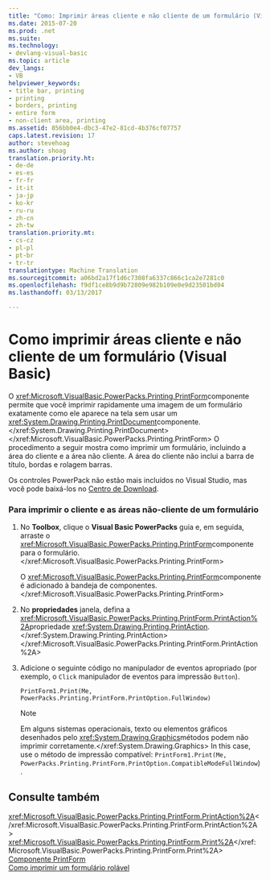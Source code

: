 ```yaml
---
title: "Como: Imprimir áreas cliente e não cliente de um formulário (Visual Basic) | Documentos do Microsoft"
ms.date: 2015-07-20
ms.prod: .net
ms.suite: 
ms.technology:
- devlang-visual-basic
ms.topic: article
dev_langs:
- VB
helpviewer_keywords:
- title bar, printing
- printing
- borders, printing
- entire form
- non-client area, printing
ms.assetid: 856bb0e4-dbc3-47e2-81cd-4b376cf07757
caps.latest.revision: 17
author: stevehoag
ms.author: shoag
translation.priority.ht:
- de-de
- es-es
- fr-fr
- it-it
- ja-jp
- ko-kr
- ru-ru
- zh-cn
- zh-tw
translation.priority.mt:
- cs-cz
- pl-pl
- pt-br
- tr-tr
translationtype: Machine Translation
ms.sourcegitcommit: a06bd2a17f1d6c7308fa6337c866c1ca2e7281c0
ms.openlocfilehash: f9df1ce8b9d9b72809e982b109e0e9d23501bd04
ms.lasthandoff: 03/13/2017

---
```

# <a name="how-to-print-client-and-non-client-areas-of-a-form-visual-basic"></a>Como imprimir áreas cliente e não cliente de um formulário (Visual Basic)
O <xref:Microsoft.VisualBasic.PowerPacks.Printing.PrintForm>componente permite que você imprimir rapidamente uma imagem de um formulário exatamente como ele aparece na tela sem usar um <xref:System.Drawing.Printing.PrintDocument>componente.</xref:System.Drawing.Printing.PrintDocument> </xref:Microsoft.VisualBasic.PowerPacks.Printing.PrintForm> O procedimento a seguir mostra como imprimir um formulário, incluindo a área do cliente e a área não cliente. A área do cliente não inclui a barra de título, bordas e rolagem barras.  
  
 Os controles PowerPack não estão mais incluídos no Visual Studio, mas você pode baixá-los no [Centro de Download](http://www.microsoft.com/en-us/download/details.aspx?id=25169).  
  
### <a name="to-print-both-the-client-and-the-non-client-areas-of-a-form"></a>Para imprimir o cliente e as áreas não-cliente de um formulário  
  
1.  No **Toolbox**, clique o **Visual Basic PowerPacks** guia e, em seguida, arraste o <xref:Microsoft.VisualBasic.PowerPacks.Printing.PrintForm>componente para o formulário.</xref:Microsoft.VisualBasic.PowerPacks.Printing.PrintForm>  
  
     O <xref:Microsoft.VisualBasic.PowerPacks.Printing.PrintForm>componente é adicionado à bandeja de componentes.</xref:Microsoft.VisualBasic.PowerPacks.Printing.PrintForm>  
  
2.  No **propriedades** janela, defina a <xref:Microsoft.VisualBasic.PowerPacks.Printing.PrintForm.PrintAction%2A>propriedade <xref:System.Drawing.Printing.PrintAction>.</xref:System.Drawing.Printing.PrintAction> </xref:Microsoft.VisualBasic.PowerPacks.Printing.PrintForm.PrintAction%2A>  
  
3.  Adicione o seguinte código no manipulador de eventos apropriado (por exemplo, o `Click` manipulador de eventos para impressão `Button`).  
  
    ```  
    PrintForm1.Print(Me, PowerPacks.Printing.PrintForm.PrintOption.FullWindow)  
    ```  
  
    > [!NOTE]
    >  Em alguns sistemas operacionais, texto ou elementos gráficos desenhados pelo <xref:System.Drawing.Graphics>métodos podem não imprimir corretamente.</xref:System.Drawing.Graphics> In this case, use o método de impressão compatível: `PrintForm1.Print(Me, PowerPacks.Printing.PrintForm.PrintOption.CompatibleModeFullWindow`).  
  
## <a name="see-also"></a>Consulte também  
 <xref:Microsoft.VisualBasic.PowerPacks.Printing.PrintForm.PrintAction%2A></xref:Microsoft.VisualBasic.PowerPacks.Printing.PrintForm.PrintAction%2A>   
 <xref:Microsoft.VisualBasic.PowerPacks.Printing.PrintForm.Print%2A></xref:Microsoft.VisualBasic.PowerPacks.Printing.PrintForm.Print%2A>   
 [Componente PrintForm](../../../visual-basic/developing-apps/printing/printform-component.md)   
 [Como imprimir um formulário rolável](../../../visual-basic/developing-apps/printing/how-to-print-a-scrollable-form.md)
